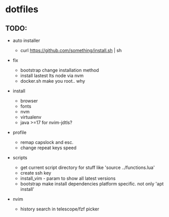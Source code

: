 # dotfiles


## TODO:

- auto installer
    - curl https://github.com/something/install.sh | sh

- fix
   - bootstrap change installation method
   - install lastest lts node via nvm
   - docker.sh make you root.. why

- install
    - browser
    - fonts
    - nvm
    - virtualenv
    - java >=17 for nvim-jdtls?

- profile
    - remap capslock and esc.
    - change repeat keys speed

- scripts
    - get current script directory for stuff like 'source ../functions.lua'
    - create ssh key
    - install_vim - param to show all latest versions
    - bootstrap make install dependencies platform specific. not only 'apt install'

- nvim
    - history search in telescope/fzf picker



